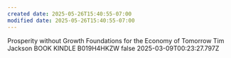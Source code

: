 ```yaml
---
created date: 2025-05-26T15:40:55-07:00
modified date: 2025-05-26T15:40:55-07:00
---
```

Prosperity without Growth
Foundations for the Economy of Tomorrow
Tim Jackson
BOOK
KINDLE
B019H4HKZW
false
2025-03-09T00:23:27.797Z
